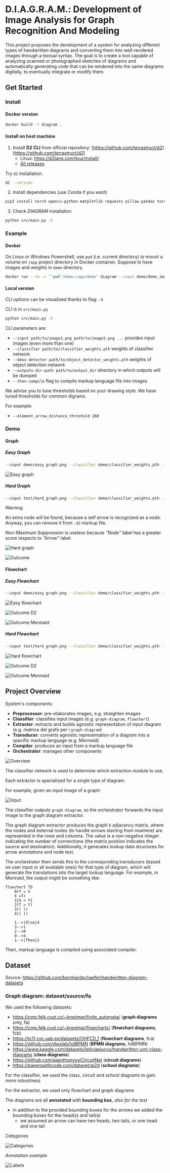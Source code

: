 # D.I.A.G.R.A.M.: Development of Image Analysis for Graph Recognition And Modeling

This project proposes the development of a system for analyzing different types of handwritten diagrams and converting them into well-rendered images through a textual syntax.
The goal is to create a tool capable of analyzing scanned or photographed sketches of diagrams and automatically generating code that can be rendered into the same diagrams digitally, 
to eventually integrate or modify them.


## Get Started

### Install

#### Docker version

```bash
docker build -t diagram .
```


#### Install on host machine

1. Install **D2 CLI** from official repository: [https://github.com/terrastruct/d2](https://github.com/terrastruct/d2)
    - Linux: https://d2lang.com/tour/install/
    - [All releases](https://github.com/terrastruct/d2/releases)


Try `d2` installation.

```bash
d2 --version
```

2. Install dependencies (use Conda if you want)

```bash
pip3 install torch opencv-python matplotlib requests pillow pandas torchvision numpy shapely transformers sentencepiece protobuf torchmetrics scikit-learn
```

3. Check _DIAGRAM_ installation

```bash
python src/main.py -h
```

### Example

#### Docker

On Linux or Windows Powershell, use `pwd` (i.e. current directory) to mount a volume on `/app` project directory in Docker container.
Suppose to have images and weights in `demo` directory. 

```bash
docker run --rm -v "`pwd`/demo:/app/demo" diagram --input demo/demo_image1.png --classifier demo/classifier_weights.pth --bbox-detector demo/object_detector_weights.pth --outputs-dir-path demo/outcome --then-compile --element_arrow_distance_threshold 260
```


#### Local version

CLI options can be visualized thanks to flag: `-h`

CLI is in `src/main.py`

```bash
python src/main.py -h
```

CLI parameters are:

- `--input path/to/image1.png path/to/image2.png ...` provides input images (even more than one)
- `--classifier path/to/classifier_weights.pth` weights of classifier network
- `--bbox-detector path/to/object_detector_weights.pth` weights of object detection network
- `--outputs-dir-path path/to/output_dir` directory in which outputs will be dumped
- `--then-compile` flag to compile markup language file into images

We advise you to tune thresholds based on your drawing style. We have tuned thresholds for common digrams.

For example:

- `--element_arrow_distance_threshold 260`


### Demo

#### Graph

##### Easy Graph

```bash
--input demo/easy_graph.png --classifier demo/classifier_weights.pth --bbox-detector demo/object_detector_weights.pth --outputs-dir-path demo/outcome --then-compile --element_arrow_distance_threshold 150
```

![Easy graph](assets/images/easy_graph.png)


##### Hard Graph

```bash
--input test/hard_graph.png --classifier demo/classifier_weights.pth --bbox-detector demo/object_detector_weights.pth --outputs-dir-path demo/outcome --then-compile --element_arrow_distance_threshold 250
```

> [!WARNING]
> An extra node will be found, because a self arrow is recognized as a node. Anyway, you can remove it from `.d2` markup file.
> 
> Non-Maximum Suppression is useless because _"Node"_ label has a greater score respects to _"Arrow"_ label.

![Hard graph](assets/images/hard_graph.png)

![Outcome](assets/images/hard_graph_outcome.svg)


#### Flowchart

##### Easy Flowchart

```bash
--input demo/easy_graph.png --classifier demo/classifier_weights.pth --bbox-detector demo/object_detector_weights.pth --outputs-dir-path demo/outcome --then-compile --element_arrow_distance_threshold 150
```

![Easy flowchart](assets/images/easy_flowchart.png)

![Outcome D2](assets/images/easy_flow_outcome_d2.svg)

![Outcome Mermaid](assets/images/easy_flow_outcome_mermaid.png)

##### Hard Flowchart

```bash
--input test/hard_graph.png --classifier demo/classifier_weights.pth --bbox-detector demo/object_detector_weights.pth --outputs-dir-path demo/outcome --then-compile --element_arrow_distance_threshold 250
```

![Hard flowchart](assets/images/hard_flowchart.png)

![Outcome D2](assets/images/hard_flow_outcome_d2.svg)

![Outcome Mermaid](assets/images/hard_flow_outcome_mermaid.png)


## Project Overview

System's components:

- **Preprocessor**: pre-elaborates images, e.g. straighten images
- **Classifier**: classifies input images (e.g. `graph-diagram`, `flowchart`)
- **Extractor**: extracts and builds agnostic representation of input diagram (e.g. matrice del grafo per i `graph-diagram`)
- **Transducer**: converts agnostic representation of a diagram into a specific markup language (e.g. Mermaid)
- **Compiler**: produces an input from a markup language file
- **Orchestrator**: manages other components 

![Overview](assets/images/overview.png)

The classifier network is used to determine which extraction module to use.

Each extractor is specialized for a single type of diagram.

For example, given an input image of a graph:

![Input](assets/images/easy_flowchart.png)

The classifier outputs `graph-diagram`, so the orchestrator forwards the input image to the graph diagram extractor.

The graph diagram extractor produces the graph's adjacency matrix, where the nodes and external nodes (to handle arrows starting from nowhere) are represented in the rows and columns. The value is a non-negative integer indicating the number of connections (the matrix position indicates the source and destination). Additionally, it generates lookup data structures for arrow annotations and node text.

The orchestrator then sends this to the corresponding transducers (based on user input or all available ones) for that type of diagram, which will generate the translations into the target lookup language.
For example, in Mermaid, the output might be something like:

```
flowchart TD
	0(Y = X
	X =T)
	1{X > Y}
	2(T = Y)
	3(( ))
	4(( ))

	1-->|Else|4
	3-->1
	2-->0
	0-->4
	1-->|Then|2

```

Then, markup language is compiled using associated compiler.



## Dataset

Source: https://github.com/bernhardschaefer/handwritten-diagram-datasets


### Graph diagram: dataset/source/fa

We used the following datasets:
- https://cmp.felk.cvut.cz/~breslmar/finite_automata/ (**graph diagrams** only, fa)
- https://cmp.felk.cvut.cz/~breslmar/flowcharts/ (**flowchart diagrams**, fcb)
- https://tc11.cvc.uab.es/datasets/OHFCD_1 (**flowchart diagrams**, fca)
- https://github.com/dwslab/hdBPMN (**BPMN diagrams**, hdBPMN)
- https://www.kaggle.com/datasets/leticiapiucco/handwritten-uml-class-diagrams (**class diagrams**)
- https://github.com/aaanthonyyy/CircuitNet (**circuit diagrams**)
- https://paperswithcode.com/dataset/ai2d (**school diagrams**)

For the classifier, we used the class, circuit and school diagrams to gain more robustness

For the extractor, we used only flowchart and graph diagrams

The diagrams are all **annotated** with **bounding box**, *also for the text*
- in addition to the provided bounding boxes for the arrows we added the bounding boxes for the head(s) and tail(s)
  - we assumed an arrow can have two heads, two tails, or one head and one tail

*Categories*

![Categories](assets/images/categories-fa.png)

*Annotation example*

![Labels](assets/images/annotation-fa.png)
